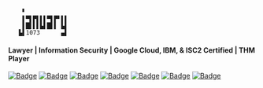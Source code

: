 ```
    ▘            
    ▌▀▌▛▌▌▌▀▌▛▘▌▌
    ▌█▌▌▌▙▌█▌▌ ▙▌
   ▙▌1073      ▄▌
```
#### Lawyer | Information Security | Google Cloud, IBM, & ISC2 Certified | THM Player

<a href="https://x.com/january1073" target="_blank"><img src="https://img.shields.io/badge/X.com-white?style=flat-square" alt="Badge"></a>
<a href="https://infosec.exchange/@january1073" target="_blank"><img src="https://img.shields.io/badge/Mastodon-white?style=flat-square" alt="Badge"></a>
<a href="https://www.linkedin.com/in/fongern" target="_blank"><img src="https://img.shields.io/badge/LinkedIn-white?style=flat-square" alt="Badge"></a>
<a href="https://tryhackme.com/p/january1073"><img src="https://img.shields.io/badge/TryHackMe-white?style=flat-square" alt="Badge"></a>
<a href="https://january1073.github.io" target="_blank"><img src="https://img.shields.io/badge/Portfolio-white?style=flat-square" alt="Badge"></a>
<a href="mailto:january1073@proton.me" target="_blank"><img src="https://img.shields.io/badge/Email-white?style=flat-square" alt="Badge"></a>
<a href="https://keys.openpgp.org/vks/v1/by-fingerprint/56F2FDCC2EF4D52A3F597815AE34888E8EDC586C" target="_blank"><img src="https://img.shields.io/badge/PGP%20key-white?style=flat-square&logo=gnuprivacyguard" alt="Badge"></a>
